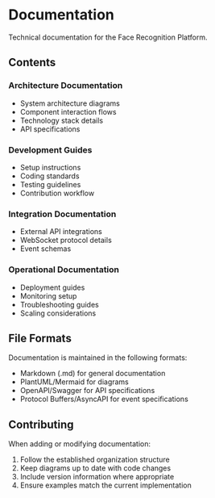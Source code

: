 # Documentation

Technical documentation for the Face Recognition Platform.

## Contents

### Architecture Documentation

- System architecture diagrams
- Component interaction flows
- Technology stack details
- API specifications

### Development Guides

- Setup instructions
- Coding standards
- Testing guidelines
- Contribution workflow

### Integration Documentation

- External API integrations
- WebSocket protocol details
- Event schemas

### Operational Documentation

- Deployment guides
- Monitoring setup
- Troubleshooting guides
- Scaling considerations

## File Formats

Documentation is maintained in the following formats:

- Markdown (.md) for general documentation
- PlantUML/Mermaid for diagrams
- OpenAPI/Swagger for API specifications
- Protocol Buffers/AsyncAPI for event specifications

## Contributing

When adding or modifying documentation:

1. Follow the established organization structure
2. Keep diagrams up to date with code changes
3. Include version information where appropriate
4. Ensure examples match the current implementation
